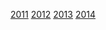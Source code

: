 [2011](https://matcomgrader.com/contest/problems/6221)
[2012](https://matcomgrader.com/contest/problems/6222)
[2013](https://matcomgrader.com/contest/problems/6223)
[2014](https://matcomgrader.com/contest/problems/6224)
